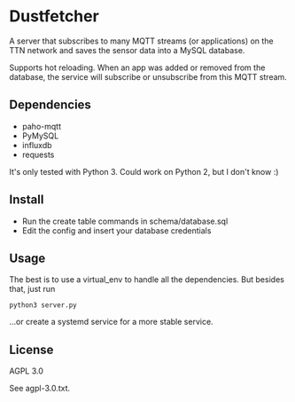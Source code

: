 # Dustfetcher
A server that subscribes to many MQTT streams (or applications) on the TTN network 
and saves the sensor data into a MySQL database.

Supports hot reloading. When an app was added or removed from the database, the service
will subscribe or unsubscribe from this MQTT stream.

## Dependencies
* paho-mqtt
* PyMySQL
* influxdb
* requests

It's only tested with Python 3. Could work on Python 2, but I don't know :)

## Install
* Run the create table commands in schema/database.sql
* Edit the config and insert your database credentials

## Usage
The best is to use a virtual_env to handle all the dependencies. But besides that, just run

```
python3 server.py
```

...or create a systemd service for a more stable service.


## License
AGPL 3.0

See agpl-3.0.txt.